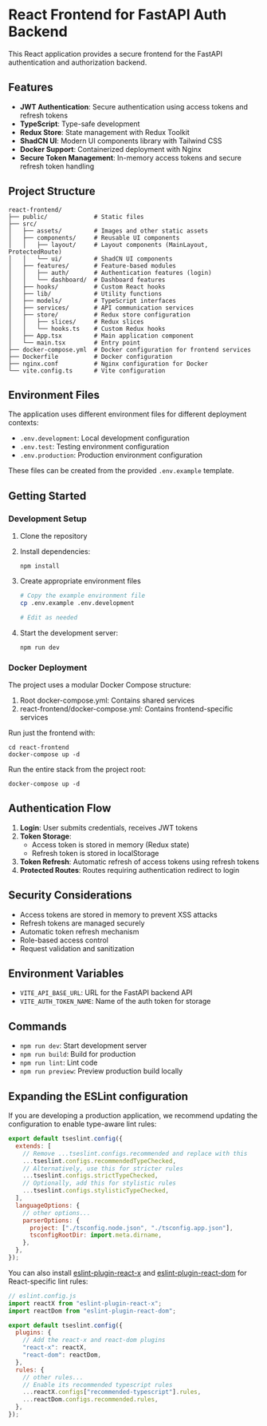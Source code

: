# React Frontend for FastAPI Auth Backend

This React application provides a secure frontend for the FastAPI authentication and authorization backend.

## Features

- **JWT Authentication**: Secure authentication using access tokens and refresh tokens
- **TypeScript**: Type-safe development
- **Redux Store**: State management with Redux Toolkit
- **ShadCN UI**: Modern UI components library with Tailwind CSS
- **Docker Support**: Containerized deployment with Nginx
- **Secure Token Management**: In-memory access tokens and secure refresh token handling

## Project Structure

```
react-frontend/
├── public/             # Static files
├── src/
│   ├── assets/         # Images and other static assets
│   ├── components/     # Reusable UI components
│   │   ├── layout/     # Layout components (MainLayout, ProtectedRoute)
│   │   └── ui/         # ShadCN UI components
│   ├── features/       # Feature-based modules
│   │   ├── auth/       # Authentication features (login)
│   │   └── dashboard/  # Dashboard features
│   ├── hooks/          # Custom React hooks
│   ├── lib/            # Utility functions
│   ├── models/         # TypeScript interfaces
│   ├── services/       # API communication services
│   ├── store/          # Redux store configuration
│   │   ├── slices/     # Redux slices
│   │   └── hooks.ts    # Custom Redux hooks
│   ├── App.tsx         # Main application component
│   └── main.tsx        # Entry point
├── docker-compose.yml  # Docker configuration for frontend services
├── Dockerfile          # Docker configuration
├── nginx.conf          # Nginx configuration for Docker
└── vite.config.ts      # Vite configuration
```

## Environment Files

The application uses different environment files for different deployment contexts:

- `.env.development`: Local development configuration
- `.env.test`: Testing environment configuration
- `.env.production`: Production environment configuration

These files can be created from the provided `.env.example` template.

## Getting Started

### Development Setup

1. Clone the repository
2. Install dependencies:
   ```
   npm install
   ```
3. Create appropriate environment files

   ```bash
   # Copy the example environment file
   cp .env.example .env.development

   # Edit as needed
   ```

4. Start the development server:
   ```
   npm run dev
   ```

### Docker Deployment

The project uses a modular Docker Compose structure:

1. Root docker-compose.yml: Contains shared services
2. react-frontend/docker-compose.yml: Contains frontend-specific services

Run just the frontend with:

```
cd react-frontend
docker-compose up -d
```

Run the entire stack from the project root:

```
docker-compose up -d
```

## Authentication Flow

1. **Login**: User submits credentials, receives JWT tokens
2. **Token Storage**:
   - Access token is stored in memory (Redux state)
   - Refresh token is stored in localStorage
3. **Token Refresh**: Automatic refresh of access tokens using refresh tokens
4. **Protected Routes**: Routes requiring authentication redirect to login

## Security Considerations

- Access tokens are stored in memory to prevent XSS attacks
- Refresh tokens are managed securely
- Automatic token refresh mechanism
- Role-based access control
- Request validation and sanitization

## Environment Variables

- `VITE_API_BASE_URL`: URL for the FastAPI backend API
- `VITE_AUTH_TOKEN_NAME`: Name of the auth token for storage

## Commands

- `npm run dev`: Start development server
- `npm run build`: Build for production
- `npm run lint`: Lint code
- `npm run preview`: Preview production build locally

## Expanding the ESLint configuration

If you are developing a production application, we recommend updating the configuration to enable type-aware lint rules:

```js
export default tseslint.config({
  extends: [
    // Remove ...tseslint.configs.recommended and replace with this
    ...tseslint.configs.recommendedTypeChecked,
    // Alternatively, use this for stricter rules
    ...tseslint.configs.strictTypeChecked,
    // Optionally, add this for stylistic rules
    ...tseslint.configs.stylisticTypeChecked,
  ],
  languageOptions: {
    // other options...
    parserOptions: {
      project: ["./tsconfig.node.json", "./tsconfig.app.json"],
      tsconfigRootDir: import.meta.dirname,
    },
  },
});
```

You can also install [eslint-plugin-react-x](https://github.com/Rel1cx/eslint-react/tree/main/packages/plugins/eslint-plugin-react-x) and [eslint-plugin-react-dom](https://github.com/Rel1cx/eslint-react/tree/main/packages/plugins/eslint-plugin-react-dom) for React-specific lint rules:

```js
// eslint.config.js
import reactX from "eslint-plugin-react-x";
import reactDom from "eslint-plugin-react-dom";

export default tseslint.config({
  plugins: {
    // Add the react-x and react-dom plugins
    "react-x": reactX,
    "react-dom": reactDom,
  },
  rules: {
    // other rules...
    // Enable its recommended typescript rules
    ...reactX.configs["recommended-typescript"].rules,
    ...reactDom.configs.recommended.rules,
  },
});
```
